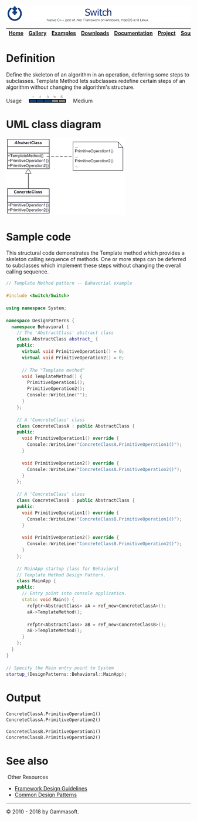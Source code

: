 [![Switch Header](Pictures/SwitchNativeC++port.png)](https://gammasoft71.wixsite.com/switch)

| [Home](Home.md) | [Gallery](Gallery.md) | [Examples](Examples.md) | [Downloads](Downloads.md) | [Documentation](Documentation.md) | [Project](https://sourceforge.net/projects/switchpro) | [Source](https://github.com/gammasoft71/switch) | [License](License.md) | [Gammasoft](https://gammasoft71.wixsite.com/gammasoft) |
|-----------------|-----------------------|-------------------------|-------------------------|-----------------------------------|-------------------------------------------------------|-------------------------------------------------|-----------------------|---------------------------------------------------------|

# Definition

Define the skeleton of an algorithm in an operation, deferring some steps to subclasses. Template Method lets subclasses redefine certain steps of an algorithm without changing the algorithm's structure.

Usage     ![Usage](Pictures/Usage3.png)     Medium

# UML class diagram

![AbstractFactory](Pictures/DesignPatterns/template.gif)

# Sample code

This structural code demonstrates the Template method which provides a skeleton calling sequence of methods. One or more steps can be deferred to subclasses which implement these steps without changing the overall calling sequence.

```c++
// Template Method pattern -- Bahavorial example
 
#include <Switch/Switch>
 
using namespace System;
 
namespace DesignPatterns {
  namespace Behavioral {
    // The 'AbstractClass' abstract class
    class AbstractClass abstract_ {
    public:
      virtual void PrimitiveOperation1() = 0;
      virtual void PrimitiveOperation2() = 0;
      
      // The "Template method"
      void TemplateMethod() {
        PrimitiveOperation1();
        PrimitiveOperation2();
        Console::WriteLine("");
      }
    };
    
    // A 'ConcreteClass' class
    class ConcreteClassA : public AbstractClass {
    public:
      void PrimitiveOperation1() override {
        Console::WriteLine("ConcreteClassA.PrimitiveOperation1()");
      }
      
      void PrimitiveOperation2() override {
        Console::WriteLine("ConcreteClassA.PrimitiveOperation2()");
      }
    };
    
    // A 'ConcreteClass' class
    class ConcreteClassB : public AbstractClass {
    public:
      void PrimitiveOperation1() override {
        Console::WriteLine("ConcreteClassB.PrimitiveOperation1()");
      }
      
      void PrimitiveOperation2() override {
        Console::WriteLine("ConcreteClassB.PrimitiveOperation2()");
      }
    };
    
    // MainApp startup class for Behavioral
    // Template Method Design Pattern.
    class MainApp {
    public:
      // Entry point into console application.
      static void Main() {
        refptr<AbstractClass> aA = ref_new<ConcreteClassA>();
        aA->TemplateMethod();
        
        refptr<AbstractClass> aB = ref_new<ConcreteClassB>();
        aB->TemplateMethod();
      }
    };
  }
}
 
// Specify the Main entry point to System
startup_(DesignPatterns::Behavioral::MainApp);
```

# Output

```
ConcreteClassA.PrimitiveOperation1()
ConcreteClassA.PrimitiveOperation2()
​
ConcreteClassB.PrimitiveOperation1()
ConcreteClassB.PrimitiveOperation2()
```

# See also
​
Other Resources

* [Framework Design Guidelines](FrameworkDesignGuidelines.md)
* [Common Design Patterns](CommonDesignPatterns.md)

______________________________________________________________________________________________

© 2010 - 2018 by Gammasoft.
